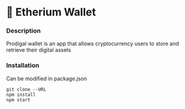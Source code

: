 # 🤑 Etherium Wallet

### Description
Prodigal wallet is an app that allows cryptocurrency users to store and retrieve their digital assets

### Installation
Can be modified in package.json

```react 
git clone --URL
npm install
npm start
```
